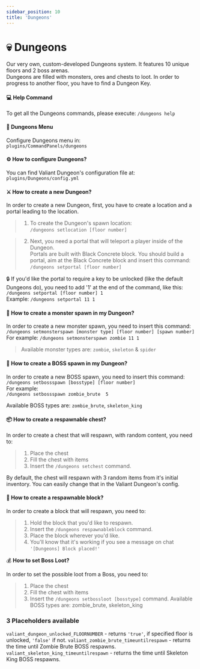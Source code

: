 ```yaml
---
sidebar_position: 10
title: 'Dungeons'
---
```




# :skull: **Dungeons**

Our very own, custom-developed Dungeons system. It features 10 unique floors and 2 boss arenas.\
Dungeons are filled with monsters, ores and chests to loot. In order to progress to another floor, you have to find a Dungeon Key.


#### :computer:  Help Command

To get all the Dungeons commands, please execute: `/dungeons help`

#### :closed_book: Dungeons Menu

Configure Dungeons menu in:\
```plugins/CommandPanels/dungeons```


#### :gear: How to configure Dungeons?

You can find Valiant Dungeon's configuration file at:
```plugins/Dungeons/config.yml```



#### :crossed_swords: How to create a new Dungeon?

In order to create a new Dungeon, first, you have to create a location and a portal leading to the location.

> 1. To create the Dungeon's spawn location:\
```/dungeons setlocation [floor number]```

> 2. Next, you need a portal that will teleport a player inside of the Dungeon.\
Portals are built with Black Concrete block. You should build a portal, aim at the Black Concrete block and insert this command:\
```/dungeons setportal [floor number]```

:lock: If you'd like the portal to require a key to be unlocked (like the default Dungeons do), you need to add '1' at the end of the command, like this:\
```/dungeons setportal [floor number] 1```\
Example:
```/dungeons setportal 11 1```




#### :boar: How to create a monster spawn in my Dungeon?

In order to create a new monster spawn, you need to insert this command:
```/dungeons setmonsterspawn [monster type] [floor number] [spawn number]```
For example:
```/dungeons setmonsterspawn zombie 11 1```
> Available monster types are: `zombie`, `skeleton` & `spider`



#### :dragon: How to create a BOSS spawn in my Dungeon?

In order to create a new BOSS spawn, you need to insert this command:\
```/dungeons setbossspawn [bosstype] [floor number]```\
For example:\
```/dungeons setbossspawn zombie_brute  5```

Available BOSS types are: `zombie_brute`, `skeleton_king`

#### :package: How to create a respawnable chest?

In order to create a chest that will respawn, with random content, you need to:
> 1. Place the chest
> 2. Fill the chest with items
> 3. Insert the `/dungeons setchest` command.

By default, the chest will respawn with 3 random items from it's initial inventory.
You can easily change that in the Valiant Dungeon's config.


#### :bricks: How to create a respawnable block?

In order to create a block that will respawn, you need to:
> 1. Hold the block that you'd like to respawn.
> 2. Insert the `/dungeons respawnableblock` command.
> 3. Place the block wherever you'd like.
> 4. You'll know that it's working if you see a message on chat `'[Dungeons] Block placed!'`

:moneybag: **How to set Boss Loot?**

In order to set the possible loot from a Boss, you need to:
> 1. Place the chest
> 2. Fill the chest with items
> 3. Insert the `/dungeons setbossloot [bosstype]` command.
Available BOSS types are: zombie_brute, skeleton_king

### 3 Placeholders available

`valiant_dungeon_unlocked_FLOORNUMBER` - returns `'true'`, if specified floor is unlocked, `'false'` if not.
`valiant_zombie_brute_timeuntilrespawn` - returns the time until Zombie Brute BOSS respawns.
`valiant_skeleton_king_timeuntilrespawn` - returns the time until Skeleton King BOSS respawns.


